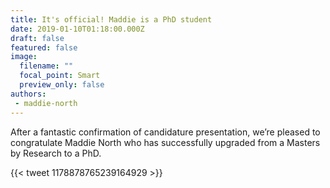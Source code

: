 ```yaml
---
title: It's official! Maddie is a PhD student
date: 2019-01-10T01:18:00.000Z
draft: false
featured: false
image:
  filename: ""
  focal_point: Smart
  preview_only: false
authors:
 - maddie-north
---
```

After a fantastic confirmation of candidature presentation, we’re pleased to congratulate Maddie North who has successfully upgraded from a Masters by Research to a PhD.

{{< tweet 1178878765239164929 >}}

